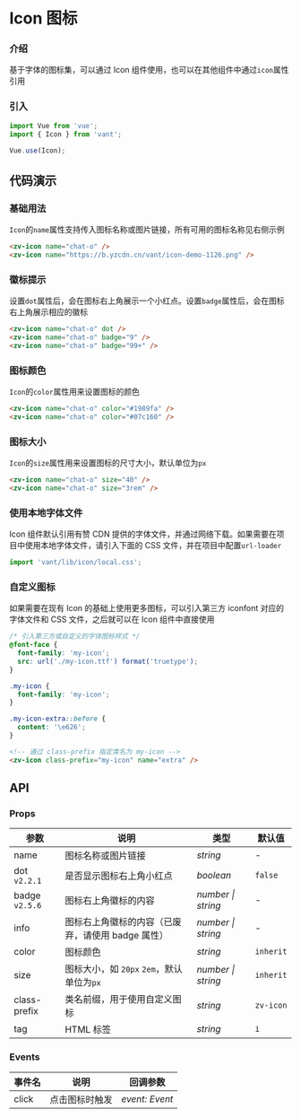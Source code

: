 # Icon 图标

### 介绍

基于字体的图标集，可以通过 Icon 组件使用，也可以在其他组件中通过`icon`属性引用

### 引入

```js
import Vue from 'vue';
import { Icon } from 'vant';

Vue.use(Icon);
```

## 代码演示

### 基础用法

`Icon`的`name`属性支持传入图标名称或图片链接，所有可用的图标名称见右侧示例

```html
<zv-icon name="chat-o" />
<zv-icon name="https://b.yzcdn.cn/vant/icon-demo-1126.png" />
```

### 徽标提示

设置`dot`属性后，会在图标右上角展示一个小红点。设置`badge`属性后，会在图标右上角展示相应的徽标

```html
<zv-icon name="chat-o" dot />
<zv-icon name="chat-o" badge="9" />
<zv-icon name="chat-o" badge="99+" />
```

### 图标颜色

`Icon`的`color`属性用来设置图标的颜色

```html
<zv-icon name="chat-o" color="#1989fa" />
<zv-icon name="chat-o" color="#07c160" />
```

### 图标大小

`Icon`的`size`属性用来设置图标的尺寸大小，默认单位为`px`

```html
<zv-icon name="chat-o" size="40" />
<zv-icon name="chat-o" size="3rem" />
```

### 使用本地字体文件

Icon 组件默认引用有赞 CDN 提供的字体文件，并通过网络下载。如果需要在项目中使用本地字体文件，请引入下面的 CSS 文件，并在项目中配置`url-loader`

```js
import 'vant/lib/icon/local.css';
```

### 自定义图标

如果需要在现有 Icon 的基础上使用更多图标，可以引入第三方 iconfont 对应的字体文件和 CSS 文件，之后就可以在 Icon 组件中直接使用

```css
/* 引入第三方或自定义的字体图标样式 */
@font-face {
  font-family: 'my-icon';
  src: url('./my-icon.ttf') format('truetype');
}

.my-icon {
  font-family: 'my-icon';
}

.my-icon-extra::before {
  content: '\e626';
}
```

```html
<!-- 通过 class-prefix 指定类名为 my-icon -->
<zv-icon class-prefix="my-icon" name="extra" />
```

## API

### Props

| 参数 | 说明 | 类型 | 默认值 |
|------|------|------|------|
| name | 图标名称或图片链接 | *string* | - |
| dot `v2.2.1` | 是否显示图标右上角小红点 | *boolean* | `false` |
| badge `v2.5.6` | 图标右上角徽标的内容 | *number \| string* | - |
| info | 图标右上角徽标的内容（已废弃，请使用 badge 属性） | *number \| string* | - |
| color | 图标颜色 | *string* | `inherit` |
| size | 图标大小，如 `20px` `2em`，默认单位为`px` | *number \| string* | `inherit` |
| class-prefix | 类名前缀，用于使用自定义图标 | *string* | `zv-icon` |
| tag | HTML 标签 | *string* | `i` |

### Events

| 事件名 | 说明 | 回调参数 |
|------|------|------|
| click | 点击图标时触发 | *event: Event* |
